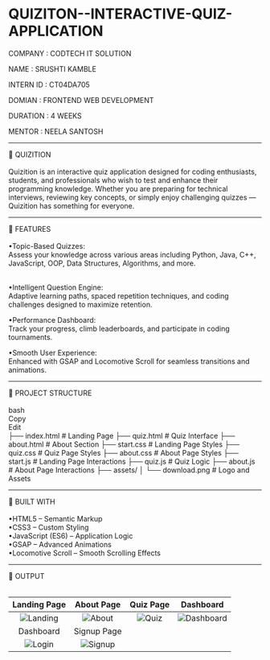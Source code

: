 # QUIZITON--INTERACTIVE-QUIZ-APPLICATION

COMPANY : CODTECH IT SOLUTION

NAME : SRUSHTI KAMBLE

INTERN ID : CT04DA705

DOMIAN : FRONTEND WEB DEVELOPMENT 

DURATION : 4 WEEKS 

MENTOR : NEELA SANTOSH

<hr>
🔗 QUIZITION
<br>
<br>
Quizition is an interactive quiz application designed for coding enthusiasts, students, and professionals who wish to test and enhance their programming knowledge. Whether you are preparing for technical interviews, reviewing key concepts, or simply enjoy challenging quizzes — Quizition has something for everyone.

<hr>
🔗 FEATURES
<br>
<br>
•Topic-Based Quizzes:<br>
Assess your knowledge across various areas including Python, Java, C++, JavaScript, OOP, Data Structures, Algorithms, and more. <br> <br>

•Intelligent Question Engine:<br>
Adaptive learning paths, spaced repetition techniques, and coding challenges designed to maximize retention.<br>

•Performance Dashboard:<br>
Track your progress, climb leaderboards, and participate in coding tournaments.<br>

•Smooth User Experience:<br>
Enhanced with GSAP and Locomotive Scroll for seamless transitions and animations.<br>

<hr>
🔗 PROJECT STRUCTURE
<br>
<br>
bash <br>
Copy<br>
Edit<br>
├── index.html         # Landing Page
├── quiz.html          # Quiz Interface
├── about.html         # About Section
├── start.css          # Landing Page Styles
├── quiz.css           # Quiz Page Styles
├── about.css          # About Page Styles
├── start.js           # Landing Page Interactions
├── quiz.js            # Quiz Logic
├── about.js           # About Page Interactions
├── assets/
│   └── download.png   # Logo and Assets

<hr>
🔗 BUILT WITH
<br>
<br>
•HTML5 – Semantic Markup <br>
•CSS3 – Custom Styling<br>
•JavaScript (ES6) – Application Logic<br>
•GSAP – Advanced Animations<br>
•Locomotive Scroll – Smooth Scrolling Effects<br>

<hr>
🔗 OUTPUT
<br>
<br>

| Landing Page | About Page | Quiz Page | Dashboard |
|:---:|:---:|:---:|:---:|
| ![Landing](https://github.com/user-attachments/assets/82874c6c-f030-433a-aa49-85c9d71160e2) | ![About](https://github.com/user-attachments/assets/d87dd9f2-0293-4e46-a7f0-0ce367734e34) | ![Quiz](https://github.com/user-attachments/assets/c0d071af-cf09-4e6a-a603-815be4180c97) | ![Dashboard](https://github.com/user-attachments/assets/24c63823-8f02-4657-955e-f5c46ff43f99) |
| Dashboard | Signup Page |
| ![Login](https://github.com/user-attachments/assets/3c77bcbf-dd28-42d0-b528-31a6e04ed18b) | ![Signup](https://github.com/user-attachments/assets/41b77edc-7796-400a-9846-2987c4e2b08f) |
